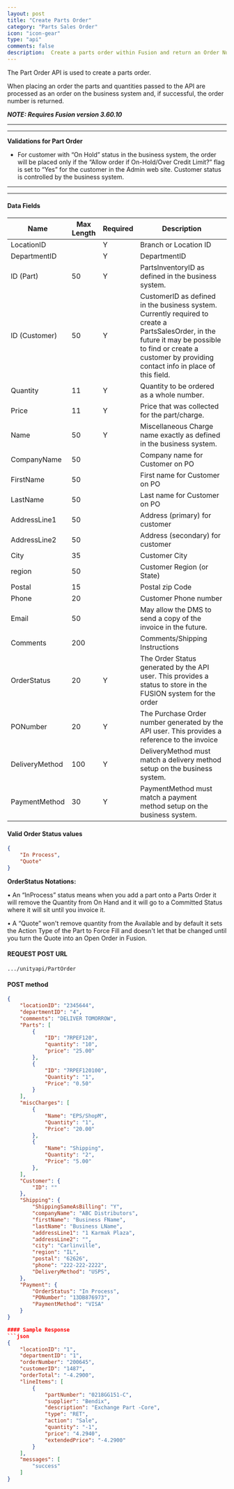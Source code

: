 ```yaml
---
layout: post
title: "Create Parts Order"
category: "Parts Sales Order"  
icon: "icon-gear"
type: "api" 
comments: false
description:  Create a parts order within Fusion and return an Order Number
---
```



The Part Order API is used to create a parts order.

When placing an order the parts and quantities passed to the API are processed as an order on the business system and, if successful, the order number is returned.


***NOTE: Requires Fusion version 3.60.10***
 
---
---

**Validations for Part Order**

- For customer with “On Hold” status in the business system, the order will be placed only if the “Allow order if On-Hold/Over Credit Limit?” flag is set to “Yes” for the customer in the Admin web site. Customer status is controlled by the business system.

---
---


#### Data Fields

| **Name**              | **Max Length** | **Required** | **Description**                                              |
| --------------------- | -------------- | ------------ | ------------------------------------------------------------ |
| LocationID     |     | Y | Branch or Location ID                                                                                                                                                                                         |
| DepartmentID   |     | Y | DepartmentID                                                                                                                                                                                                  |
| ID (Part)      | 50  | Y | PartsInventoryID as defined in the business system.                                                                                                                                                           |
| ID (Customer)  | 50  | Y | CustomerID as defined in the business system. Currently required to create a PartsSalesOrder, in the future it may be possible to find or create a customer by providing contact info in place of this field. |
| Quantity       | 11  | Y | Quantity to be ordered as a whole number.                                                                                                                                                                     |
| Price          | 11  | Y | Price that was collected for the part/charge.                                                                                                                                                                 |
| Name           | 50  | Y | Miscellaneous Charge name exactly as defined in the business system.                                                                                                                                          |
| CompanyName    | 50  |   | Company name for Customer on PO  |
| FirstName      | 50  |   | First name for Customer on PO  |
| LastName       | 50  |   | Last name for Customer on PO  |
| AddressLine1   | 50  |   | Address (primary) for customer  |
| AddressLine2   | 50  |   | Address (secondary) for customer  |
| City           | 35  |   | Customer City  |
| region         | 50  |   | Customer Region (or State)  |
| Postal         | 15  |   | Postal zip Code  |
| Phone          | 20  |   | Customer Phone number  |
| Email          | 50  |   | May allow the DMS to send a copy of the invoice in the future.                                                                                                                                                |
| Comments       | 200 |   | Comments/Shipping Instructions                                                                                                                                                                                |
| OrderStatus    | 20  | Y | The Order Status generated by the API user. This provides a status to store in the FUSION system for the order  |
| PONumber       | 20  | Y | The Purchase Order number generated by the API user. This provides a reference to the invoice                                                                                                                 |
| DeliveryMethod | 100 | Y | DeliveryMethod must match a delivery method setup on the business system.                                                                                                                                     |
| PaymentMethod  | 30  | Y | PaymentMethod must match a payment method setup on the business system.                                                                                                                                       |
 
#### Valid Order Status values
```json
{
	"In Process",
    "Quote"
}
 ```
 
**OrderStatus Notations:**

•	An “InProcess” status means when you add a part onto a Parts Order it will remove the Quantity from On Hand and it will go to a Committed Status where it will sit until you invoice it.

•	A “Quote” won't remove quantity from the Available and by default it sets the Action Type of the Part to Force Fill and doesn't let that be changed until you turn the Quote into an Open Order in Fusion.


#### REQUEST POST URL
```
.../unityapi/PartOrder
```


#### POST method
```json
{
	"locationID": "2345644",
	"departmentID": "4",
	"comments": "DELIVER TOMORROW",
	"Parts": [
		{
			"ID": "7RPEF120",
			"quantity": "10",
			"price": "25.00"
		},
		{
			"ID": "7RPEF120100",
			"Quantity": "1",
			"Price": "0.50"
		}
	],
	"miscCharges": [
		{
			"Name": "EPS/ShopM",
			"Quantity": "1",
			"Price": "20.00"
		},
		{
			"Name": "Shipping",
			"Quantity": "2",
			"Price": "5.00"
		},
	],
	"Customer": {
		"ID": ""
	},
	"Shipping": {
		"ShippingSameAsBilling": "Y",
		"companyName": "ABC Distributors",
		"firstName": "Business FName",
		"lastName": "Business LName",
		"addressLine1": "1 Karmak Plaza",
		"addressLine2": "",
		"city": "Carlinville",
		"region": "IL",
		"postal": "62626",
		"phone": "222-222-2222",
		"DeliveryMethod": "USPS",
	},
	"Payment": {
		"OrderStatus": "In Process",
		"PONumber": "13DB876973",
		"PaymentMethod": "VISA"
	}
}

#### Sample Response
```json
{
    "locationID": "1",
    "departmentID": "1",
    "orderNumber": "200645",
    "customerID": "1487",
    "orderTotal": "-4.2900",
    "lineItems": [
        {
            "partNumber": "0218GG151-C",
            "supplier": "Bendix",
            "description": "Exchange Part -Core",
            "type": "RET",
            "action": "Sale",
            "quantity": "-1",
            "price": "4.2940",
            "extendedPrice": "-4.2900"
        }
    ],
    "messages": [
        "success"
    ]
}
```